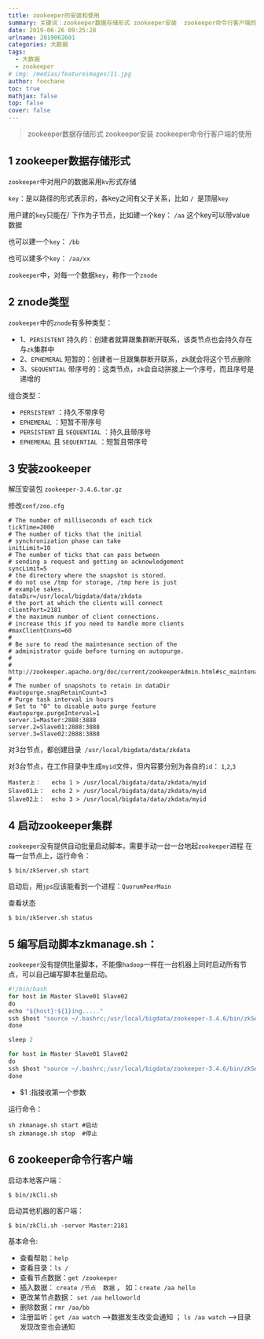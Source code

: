 ```yaml
---
title: zookeeper的安装和使用
summary: 关键词：zookeeper数据存储形式 zookeeper安装  zookeeper命令行客户端的使用
date: 2019-06-26 09:25:28
urlname: 2019062601
categories: 大数据
tags:
  - 大数据
  - zookeeper
# img: /medias/featureimages/11.jpg
author: foochane
toc: true
mathjax: false
top: false
cover: false
---
```


<!-- 
文章作者：[foochane](https://foochane.cn/) 
</br>
原文链接：[https://foochane.cn/article/2019062601.html](https://foochane.cn/article/2019062601.html)  
-->

>zookeeper数据存储形式 zookeeper安装  zookeeper命令行客户端的使用


## 1 zookeeper数据存储形式

`zookeeper`中对用户的数据采用`kv`形式存储

`key`：是以路径的形式表示的，各key之间有父子关系，比如 `/ `是顶层`key`

用户建的`key`只能在/ 下作为子节点，比如建一个key： `/aa`  这个key可以带value数据

也可以建一个`key`：   `/bb`

也可以建多个`key`： `/aa/xx `

`zookeeper`中，对每一个数据`key`，称作一个`znode`

 

## 2 znode类型
`zookeeper`中的`znode`有多种类型：

- 1、`PERSISTENT`  持久的：创建者就算跟集群断开联系，该类节点也会持久存在与`zk`集群中
- 2、`EPHEMERAL`  短暂的：创建者一旦跟集群断开联系，zk就会将这个节点删除
- 3、`SEQUENTIAL`  带序号的：这类节点，`zk`会自动拼接上一个序号，而且序号是递增的

组合类型：
- `PERSISTENT`  ：持久不带序号
- `EPHEMERAL`  ：短暂不带序号 
- `PERSISTENT`  且 `SEQUENTIAL`   ：持久且带序号
- `EPHEMERAL`  且 `SEQUENTIAL`  ：短暂且带序号



## 3 安装zookeeper
解压安装包 `zookeeper-3.4.6.tar.gz`

修改`conf/zoo.cfg`

```
# The number of milliseconds of each tick
tickTime=2000
# The number of ticks that the initial 
# synchronization phase can take
initLimit=10
# The number of ticks that can pass between 
# sending a request and getting an acknowledgement
syncLimit=5
# the directory where the snapshot is stored.
# do not use /tmp for storage, /tmp here is just 
# example sakes.
dataDir=/usr/local/bigdata/data/zkdata
# the port at which the clients will connect
clientPort=2181
# the maximum number of client connections.
# increase this if you need to handle more clients
#maxClientCnxns=60
#
# Be sure to read the maintenance section of the 
# administrator guide before turning on autopurge.
#
# http://zookeeper.apache.org/doc/current/zookeeperAdmin.html#sc_maintenance
#
# The number of snapshots to retain in dataDir
#autopurge.snapRetainCount=3
# Purge task interval in hours
# Set to "0" to disable auto purge feature
#autopurge.purgeInterval=1
server.1=Master:2888:3888
server.2=Slave01:2888:3888
server.3=Slave02:2888:3888
```

对3台节点，都创建目录` /usr/local/bigdata/data/zkdata`

对3台节点，在工作目录中生成`myid`文件，但内容要分别为各自的`id`： `1`,`2`,`3`
```shell
Master上：   echo 1 > /usr/local/bigdata/data/zkdata/myid
Slave01上：  echo 2 > /usr/local/bigdata/data/zkdata/myid
Slave02上：  echo 3 > /usr/local/bigdata/data/zkdata/myid
```



## 4 启动zookeeper集群
`zookeeper`没有提供自动批量启动脚本，需要手动一台一台地起`zookeeper`进程
在每一台节点上，运行命令：
 
```shell
$ bin/zkServer.sh start

```

启动后，用`jps`应该能看到一个进程：`QuorumPeerMain`

查看状态
```shell
$ bin/zkServer.sh status

```

## 5 编写启动脚本zkmanage.sh：

`zookeeper`没有提供批量脚本，不能像`hadoop`一样在一台机器上同时启动所有节点，可以自己编写脚本批量启动。

```python
#!/bin/bash
for host in Master Slave01 Slave02
do
echo "${host}:${1}ing....."
ssh $host "source ~/.bashrc;/usr/local/bigdata/zookeeper-3.4.6/bin/zkServer.sh $1"
done

sleep 2

for host in Master Slave01 Slave02
do
ssh $host "source ~/.bashrc;/usr/local/bigdata/zookeeper-3.4.6/bin/zkServer.sh status"
done

```

- $1 :指接收第一个参数

运行命令：

```shell
sh zkmanage.sh start #启动
sh zkmanage.sh stop  #停止

```

## 6 zookeeper命令行客户端

启动本地客户端：
```shell
$ bin/zkCli.sh

```
启动其他机器的客户端：
```shell
$ bin/zkCli.sh -server Master:2181

```

基本命令:

- 查看帮助：`help`
- 查看目录：`ls /`
- 查看节点数据：`get /zookeeper`
- 插入数据： `create /节点  数据` ， 如：`create /aa hello`
- 更改某节点数据： `set /aa helloworld`
- 删除数据：`rmr /aa/bb`
- 注册监听：`get /aa watch` -->数据发生改变会通知 ； `ls /aa watch` -->目录发现改变也会通知




